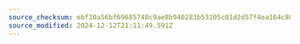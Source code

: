 ```yaml
---
source_checksum: ebf20a56bf69685748c9ae8b940283b53105c01d2d57f4ea164c8048c88fd14a
source_modified: 2024-12-12T21:11:49.591Z
---
```


